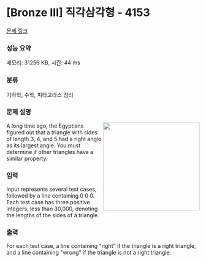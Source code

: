 # [Bronze III] 직각삼각형 - 4153 

[문제 링크](https://www.acmicpc.net/problem/4153) 

### 성능 요약

메모리: 31256 KB, 시간: 44 ms

### 분류

기하학, 수학, 피타고라스 정리

### 문제 설명

<p><img alt="" src="https://www.acmicpc.net/upload/images3/rope-triangle.gif" style="float:right; height:229px; width:252px">A long time ago, the Egyptians figured out that a triangle with sides of length 3, 4, and 5 had a right angle as its largest angle. You must determine if other triangles have a similar property.</p>

### 입력 

 <p>Input represents several test cases, followed by a line containing 0 0 0. Each test case has three positive integers, less than 30,000, denoting the lengths of the sides of a triangle.</p>

### 출력 

 <p>For each test case, a line containing "right" if the triangle is a right triangle, and a line containing "wrong" if the triangle is not a right triangle.</p>

